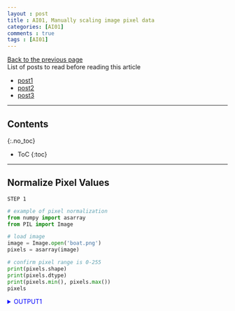 ```yaml
---
layout : post
title : AI01, Manually scaling image pixel data
categories: [AI01]
comments : true
tags : [AI01]
---
```

[Back to the previous page](https://userdyk-github.github.io/Study.html) <br>
List of posts to read before reading this article
- <a href='https://userdyk-github.github.io/'>post1</a>
- <a href='https://userdyk-github.github.io/'>post2</a>
- <a href='https://userdyk-github.github.io/'>post3</a>

---

## Contents
{:.no_toc}

* ToC
{:toc}

<hr class="division1">


## **Normalize Pixel Values**

`STEP 1`
```python
# example of pixel normalization
from numpy import asarray
from PIL import Image

# load image
image = Image.open('boat.png')
pixels = asarray(image)

# confirm pixel range is 0-255
print(pixels.shape)
print(pixels.dtype)
print(pixels.min(), pixels.max())
pixels
```
<details markdown="1">
<summary class='jb-small' style="color:blue">OUTPUT1</summary>
<hr class='division3'>
<p>
    (856, 1280, 4)<br>
    uint8<br>
    0 255
</p>
```
array([[[221, 223, 226, 255],
        [210, 212, 215, 255],
        [191, 192, 195, 255],
        ...,
        [191, 192, 195, 255],
        [210, 212, 215, 255],
        [221, 223, 226, 255]],

       [[213, 215, 217, 255],
        [190, 192, 194, 255],
        [206, 207, 208, 255],
        ...,
        [206, 207, 208, 255],
        [190, 192, 194, 255],
        [213, 215, 217, 255]],

       [[199, 201, 204, 255],
        [196, 198, 199, 255],
        [236, 234, 236, 255],
        ...,
        [236, 234, 236, 255],
        [196, 198, 199, 255],
        [199, 201, 204, 255]],

       ...,

       [[193, 193, 193, 255],
        [180, 180, 180, 255],
        [151, 152, 152, 255],
        ...,
        [154, 154, 155, 255],
        [180, 180, 180, 255],
        [193, 193, 193, 255]],

       [[197, 197, 197, 255],
        [192, 192, 192, 255],
        [179, 179, 179, 255],
        ...,
        [179, 179, 179, 255],
        [192, 192, 192, 255],
        [197, 197, 197, 255]],

       [[198, 198, 198, 255],
        [196, 196, 196, 255],
        [192, 192, 192, 255],
        ...,
        [192, 192, 192, 255],
        [196, 196, 196, 255],
        [198, 198, 198, 255]]], dtype=uint8)
```
<hr class='division3'>
</details>

<br>

`STEP 2`
```python
# convert from integers to floats
pixels = pixels.astype('float32')

# normalize to the range 0-1
pixels /= 255.0

# confirm the normalization
print(pixels.min(), pixels.max())

pixels
```
<details markdown="1">
<summary class='jb-small' style="color:blue">OUTPUT2</summary>
<hr class='division3'>
<p>
    0.0 0.003921569
</p>
```
array([[[0.00339869, 0.00342945, 0.00347559, 0.00392157],
        [0.00322953, 0.00326028, 0.00330642, 0.00392157],
        [0.00293733, 0.00295271, 0.00299885, 0.00392157],
        ...,
        [0.00293733, 0.00295271, 0.00299885, 0.00392157],
        [0.00322953, 0.00326028, 0.00330642, 0.00392157],
        [0.00339869, 0.00342945, 0.00347559, 0.00392157]],

       [[0.00327566, 0.00330642, 0.00333718, 0.00392157],
        [0.00292195, 0.00295271, 0.00298347, 0.00392157],
        [0.00316801, 0.00318339, 0.00319877, 0.00392157],
        ...,
        [0.00316801, 0.00318339, 0.00319877, 0.00392157],
        [0.00292195, 0.00295271, 0.00298347, 0.00392157],
        [0.00327566, 0.00330642, 0.00333718, 0.00392157]],

       [[0.00306036, 0.00309112, 0.00313725, 0.00392157],
        [0.00301423, 0.00304498, 0.00306036, 0.00392157],
        [0.00362937, 0.00359862, 0.00362937, 0.00392157],
        ...,
        [0.00362937, 0.00359862, 0.00362937, 0.00392157],
        [0.00301423, 0.00304498, 0.00306036, 0.00392157],
        [0.00306036, 0.00309112, 0.00313725, 0.00392157]],

       ...,

       [[0.00296809, 0.00296809, 0.00296809, 0.00392157],
        [0.00276817, 0.00276817, 0.00276817, 0.00392157],
        [0.00232218, 0.00233756, 0.00233756, 0.00392157],
        ...,
        [0.00236832, 0.00236832, 0.0023837 , 0.00392157],
        [0.00276817, 0.00276817, 0.00276817, 0.00392157],
        [0.00296809, 0.00296809, 0.00296809, 0.00392157]],

       [[0.0030296 , 0.0030296 , 0.0030296 , 0.00392157],
        [0.00295271, 0.00295271, 0.00295271, 0.00392157],
        [0.00275279, 0.00275279, 0.00275279, 0.00392157],
        ...,
        [0.00275279, 0.00275279, 0.00275279, 0.00392157],
        [0.00295271, 0.00295271, 0.00295271, 0.00392157],
        [0.0030296 , 0.0030296 , 0.0030296 , 0.00392157]],

       [[0.00304498, 0.00304498, 0.00304498, 0.00392157],
        [0.00301423, 0.00301423, 0.00301423, 0.00392157],
        [0.00295271, 0.00295271, 0.00295271, 0.00392157],
        ...,
        [0.00295271, 0.00295271, 0.00295271, 0.00392157],
        [0.00301423, 0.00301423, 0.00301423, 0.00392157],
        [0.00304498, 0.00304498, 0.00304498, 0.00392157]]], dtype=float32)
```
<hr class='division3'>
</details>


<br><br><br>

<hr class="division2">


## **Center Pixel Values**

- <strong>Global Centering</strong>: Calculating and subtracting the mean pixel value <strong>across color channels</strong>. [mean:O, std:X]
- <strong>Local Centering</strong>: Calculating and subtracting the mean pixel value <strong>per color channel</strong>. [mean:O, std:O]

<br><br><br>


### ***Global Centering***

`STEP1`
```python
# example of global centering (subtract mean)
from numpy import asarray
from PIL import Image

# load image
image = Image.open('boat.png')
pixels = asarray(image)
pixels
```
<details markdown="1">
<summary class='jb-small' style="color:blue">OUTPUT</summary>
<hr class='division3'>
```
array([[[221, 223, 226, 255],
        [210, 212, 215, 255],
        [191, 192, 195, 255],
        ...,
        [191, 192, 195, 255],
        [210, 212, 215, 255],
        [221, 223, 226, 255]],

       [[213, 215, 217, 255],
        [190, 192, 194, 255],
        [206, 207, 208, 255],
        ...,
        [206, 207, 208, 255],
        [190, 192, 194, 255],
        [213, 215, 217, 255]],

       [[199, 201, 204, 255],
        [196, 198, 199, 255],
        [236, 234, 236, 255],
        ...,
        [236, 234, 236, 255],
        [196, 198, 199, 255],
        [199, 201, 204, 255]],

       ...,

       [[193, 193, 193, 255],
        [180, 180, 180, 255],
        [151, 152, 152, 255],
        ...,
        [154, 154, 155, 255],
        [180, 180, 180, 255],
        [193, 193, 193, 255]],

       [[197, 197, 197, 255],
        [192, 192, 192, 255],
        [179, 179, 179, 255],
        ...,
        [179, 179, 179, 255],
        [192, 192, 192, 255],
        [197, 197, 197, 255]],

       [[198, 198, 198, 255],
        [196, 196, 196, 255],
        [192, 192, 192, 255],
        ...,
        [192, 192, 192, 255],
        [196, 196, 196, 255],
        [198, 198, 198, 255]]], dtype=uint8)
```
<hr class='division3'>
</details>

<br>

`STEP2`
```python
# convert from integers to floats
pixels = pixels.astype('float32')
print(pixels.shape)

# calculate global mean across color channels
mean = pixels.mean()
print('Mean: %.3f'% mean)
print('Min: %.3f, Max: %.3f'% (pixels.min(), pixels.max()))

# global centering of pixels
pixels -= mean

# confirm it had the desired effect
mean = pixels.mean()
print('Mean: %.3f'% mean)
print('Min: %.3f, Max: %.3f'% (pixels.min(), pixels.max()))
pixels
```
<details markdown="1">
<summary class='jb-small' style="color:blue">OUTPUT</summary>
<hr class='division3'>
<p>
(856, 1280, 4)<br>
Mean: 184.501<br>
Min: 0.000, Max: 255.000<br>
Mean: -0.000<br>
Min: -184.501, Max: 70.499
</p>
```
array([[[ 36.49881,  38.49881,  41.49881,  70.49881],
        [ 25.49881,  27.49881,  30.49881,  70.49881],
        [  6.49881,   7.49881,  10.49881,  70.49881],
        ...,
        [  6.49881,   7.49881,  10.49881,  70.49881],
        [ 25.49881,  27.49881,  30.49881,  70.49881],
        [ 36.49881,  38.49881,  41.49881,  70.49881]],

       [[ 28.49881,  30.49881,  32.49881,  70.49881],
        [  5.49881,   7.49881,   9.49881,  70.49881],
        [ 21.49881,  22.49881,  23.49881,  70.49881],
        ...,
        [ 21.49881,  22.49881,  23.49881,  70.49881],
        [  5.49881,   7.49881,   9.49881,  70.49881],
        [ 28.49881,  30.49881,  32.49881,  70.49881]],

       [[ 14.49881,  16.49881,  19.49881,  70.49881],
        [ 11.49881,  13.49881,  14.49881,  70.49881],
        [ 51.49881,  49.49881,  51.49881,  70.49881],
        ...,
        [ 51.49881,  49.49881,  51.49881,  70.49881],
        [ 11.49881,  13.49881,  14.49881,  70.49881],
        [ 14.49881,  16.49881,  19.49881,  70.49881]],

       ...,

       [[  8.49881,   8.49881,   8.49881,  70.49881],
        [ -4.50119,  -4.50119,  -4.50119,  70.49881],
        [-33.50119, -32.50119, -32.50119,  70.49881],
        ...,
        [-30.50119, -30.50119, -29.50119,  70.49881],
        [ -4.50119,  -4.50119,  -4.50119,  70.49881],
        [  8.49881,   8.49881,   8.49881,  70.49881]],

       [[ 12.49881,  12.49881,  12.49881,  70.49881],
        [  7.49881,   7.49881,   7.49881,  70.49881],
        [ -5.50119,  -5.50119,  -5.50119,  70.49881],
        ...,
        [ -5.50119,  -5.50119,  -5.50119,  70.49881],
        [  7.49881,   7.49881,   7.49881,  70.49881],
        [ 12.49881,  12.49881,  12.49881,  70.49881]],

       [[ 13.49881,  13.49881,  13.49881,  70.49881],
        [ 11.49881,  11.49881,  11.49881,  70.49881],
        [  7.49881,   7.49881,   7.49881,  70.49881],
        ...,
        [  7.49881,   7.49881,   7.49881,  70.49881],
        [ 11.49881,  11.49881,  11.49881,  70.49881],
        [ 13.49881,  13.49881,  13.49881,  70.49881]]], dtype=float32)
```
<hr class='division3'>
</details>

<br><br><br>

---

### ***Local Centering***

`STEP1`
```python
# example of per-channel centering (subtract mean)
from numpy import asarray
from PIL import Image

# load image
image = Image.open('boat.png')
pixels = asarray(image)
print(pixels.shape)

# convert from integers to floats
pixels = pixels.astype('float32')
pixels
```
<details markdown="1">
<summary class='jb-small' style="color:blue">OUTPUT</summary>
<hr class='division3'>
<p>
    (856, 1280, 4)
</p>
```
array([[[221., 223., 226., 255.],
        [210., 212., 215., 255.],
        [191., 192., 195., 255.],
        ...,
        [191., 192., 195., 255.],
        [210., 212., 215., 255.],
        [221., 223., 226., 255.]],

       [[213., 215., 217., 255.],
        [190., 192., 194., 255.],
        [206., 207., 208., 255.],
        ...,
        [206., 207., 208., 255.],
        [190., 192., 194., 255.],
        [213., 215., 217., 255.]],

       [[199., 201., 204., 255.],
        [196., 198., 199., 255.],
        [236., 234., 236., 255.],
        ...,
        [236., 234., 236., 255.],
        [196., 198., 199., 255.],
        [199., 201., 204., 255.]],

       ...,

       [[193., 193., 193., 255.],
        [180., 180., 180., 255.],
        [151., 152., 152., 255.],
        ...,
        [154., 154., 155., 255.],
        [180., 180., 180., 255.],
        [193., 193., 193., 255.]],

       [[197., 197., 197., 255.],
        [192., 192., 192., 255.],
        [179., 179., 179., 255.],
        ...,
        [179., 179., 179., 255.],
        [192., 192., 192., 255.],
        [197., 197., 197., 255.]],

       [[198., 198., 198., 255.],
        [196., 196., 196., 255.],
        [192., 192., 192., 255.],
        ...,
        [192., 192., 192., 255.],
        [196., 196., 196., 255.],
        [198., 198., 198., 255.]]], dtype=float32)
```
<hr class='division3'>
</details>

<br>

`STEP2`
```python
# calculate per-channel means and standard deviations
means = pixels.mean(axis=(0,1), dtype='float64')
print('Means: %s' % means)
print('Mins: %s, Maxs: %s' % (pixels.min(axis=(0,1)), pixels.max(axis=(0,1))))

# per-channel centering of pixels
pixels -= means

# confirm it had the desired effect
means = pixels.mean(axis=(0,1), dtype='float64')
print('Means: %s' % means)
print('Mins: %s, Maxs: %s' % (pixels.min(axis=(0,1)), pixels.max(axis=(0,1))))
pixels
```
<details markdown="1">
<summary class='jb-small' style="color:blue">OUTPUT</summary>
<hr class='division3'>
<p>
    Means: [158.43480487 159.58662109 164.9829202  255.        ]<br>
    Mins: [  0.   0.   0. 255.], Maxs: [255. 255. 255. 255.]<br>
    Means: [-3.06365524e-07 -1.24562507e-06  4.88580506e-07  0.00000000e+00]<br>
    Mins: [-158.4348  -159.58662 -164.98293    0.     ], Maxs: [96.56519  95.413376 90.01708   0.      ]<br>
</p>
```
array([[[ 62.565197 ,  63.41338  ,  61.01708  ,   0.       ],
        [ 51.565197 ,  52.41338  ,  50.01708  ,   0.       ],
        [ 32.565197 ,  32.41338  ,  30.01708  ,   0.       ],
        ...,
        [ 32.565197 ,  32.41338  ,  30.01708  ,   0.       ],
        [ 51.565197 ,  52.41338  ,  50.01708  ,   0.       ],
        [ 62.565197 ,  63.41338  ,  61.01708  ,   0.       ]],

       [[ 54.565197 ,  55.41338  ,  52.01708  ,   0.       ],
        [ 31.565195 ,  32.41338  ,  29.01708  ,   0.       ],
        [ 47.565197 ,  47.41338  ,  43.01708  ,   0.       ],
        ...,
        [ 47.565197 ,  47.41338  ,  43.01708  ,   0.       ],
        [ 31.565195 ,  32.41338  ,  29.01708  ,   0.       ],
        [ 54.565197 ,  55.41338  ,  52.01708  ,   0.       ]],

       [[ 40.565197 ,  41.41338  ,  39.01708  ,   0.       ],
        [ 37.565197 ,  38.41338  ,  34.01708  ,   0.       ],
        [ 77.56519  ,  74.413376 ,  71.01708  ,   0.       ],
        ...,
        [ 77.56519  ,  74.413376 ,  71.01708  ,   0.       ],
        [ 37.565197 ,  38.41338  ,  34.01708  ,   0.       ],
        [ 40.565197 ,  41.41338  ,  39.01708  ,   0.       ]],

       ...,

       [[ 34.565197 ,  33.41338  ,  28.01708  ,   0.       ],
        [ 21.565195 ,  20.41338  ,  15.017079 ,   0.       ],
        [ -7.434805 ,  -7.5866213, -12.982921 ,   0.       ],
        ...,
        [ -4.434805 ,  -5.5866213,  -9.982921 ,   0.       ],
        [ 21.565195 ,  20.41338  ,  15.017079 ,   0.       ],
        [ 34.565197 ,  33.41338  ,  28.01708  ,   0.       ]],

       [[ 38.565197 ,  37.41338  ,  32.01708  ,   0.       ],
        [ 33.565197 ,  32.41338  ,  27.01708  ,   0.       ],
        [ 20.565195 ,  19.41338  ,  14.017079 ,   0.       ],
        ...,
        [ 20.565195 ,  19.41338  ,  14.017079 ,   0.       ],
        [ 33.565197 ,  32.41338  ,  27.01708  ,   0.       ],
        [ 38.565197 ,  37.41338  ,  32.01708  ,   0.       ]],

       [[ 39.565197 ,  38.41338  ,  33.01708  ,   0.       ],
        [ 37.565197 ,  36.41338  ,  31.01708  ,   0.       ],
        [ 33.565197 ,  32.41338  ,  27.01708  ,   0.       ],
        ...,
        [ 33.565197 ,  32.41338  ,  27.01708  ,   0.       ],
        [ 37.565197 ,  36.41338  ,  31.01708  ,   0.       ],
        [ 39.565197 ,  38.41338  ,  33.01708  ,   0.       ]]],
      dtype=float32)
```
<hr class='division3'>
</details>

<br><br><br>
`SUPPLEMENT1`
```python
import numpy as np
a = np.array([[1, 2], 
              [3, 4]])

print(a.shape)
print(np.mean(a))          # (1+2+3+4)/4 = 2.5
print(np.mean(a, axis=0))  # (1+3)/2 = 2, (2+4)/2 = 3
print(np.mean(a, axis=1))  # (1+2)/2 = 2.5, (3+4)/2 = 3.5
```
<details markdown="1">
<summary class='jb-small' style="color:blue">OUTPUT</summary>
<hr class='division3'>
<p>
    (2, 2)<br>
    2.5 <br>
    [2. 3.] <br>
    [1.5 3.5] 
</p>
<hr class='division3'>
</details>

<br>
`SUPPLEMENT2`
```python
import numpy as np
a = np.array([[[1, 2], 
               [3, 4]],
              
               [[5,6],
                [7,8]]])

print(a.shape)

print(np.mean(a),'\n\n')                # (1+2+3+4+5+6+7+8)/8



print(np.mean(a, axis=0))               # (1+5)/2 = 3, (2+6)/2 = 4
                                        # (3+7)/2 = 5, (4+8)/2 = 6
print(np.mean(a, axis=(0,1)))           # ([1+5]/2 + [3+7]/2)/2 = 4
                                        # ([2+6]/2 + [4+8]/2)/2 = 5
print(np.mean(a, axis=(0,2)),'\n\n')    # ([1+5]/2 + [2+6]/2)/2 = 3.5
                                        # ([3+7]/2 + [4+8]/2)/2 = 5.5



print(np.mean(a, axis=1))               # (1+3)/2 = 2, (2+4)/2 = 3
                                        # (5+7)/2 = 6, (6+8)/2 = 7
print(np.mean(a, axis=(1,0)))           # ([1+3]/2 + [5+7]/2)/2 = 4
                                        # ([2+4]/2 + [6+8]/2)/2 = 5
print(np.mean(a, axis=(1,2)),'\n\n')    # ([1+3]/2 + [2+4]/2)/2 = 2.5
                                        # ([5+7]/2 + [6+8]/2)/2 = 6.5



print(np.mean(a, axis=2))               # (1+2)/2 = 1.5, (3+4)/2 = 3.5
                                        # (5+6)/2 = 5.5, (7+8)/2 = 7.5
print(np.mean(a, axis=(2,0)))           # ([1+2]/2 + [5+6]/2)/2 = 3.5
                                        # ([3+4]/2 + [7+8]/2)/2 = 5.5
print(np.mean(a, axis=(2,1)),'\n\n')    # ([1+2]/2 + [3+4]/2)/2 = 2.5
                                        # ([5+6]/2 + [7+8]/2)/2 = 6.5
```
<details markdown="1">
<summary class='jb-small' style="color:blue">OUTPUT</summary>
<hr class='division3'>
<p>
    (2, 2, 2)<br>
    4.5 <br><br>


    [[3. 4.]<br>
     [5. 6.]]<br>
    [4. 5.]<br>
    [3.5 5.5] <br><br>


    [[2. 3.]<br>
     [6. 7.]]<br>
    [4. 5.]<br>
    [2.5 6.5] <br><br>


    [[1.5 3.5]<br>
     [5.5 7.5]]<br>
    [3.5 5.5]<br>
    [2.5 6.5] <br><br>

</p>
<hr class='division3'>
</details>


<br><br><br>


<hr class="division2">

## **Standardize Pixel Values**

***For consistency of the input data***, it may make more sense to standardize images per-channel using statistics calculated per minibatch or across the training dataset, if possible.
<br><br><br>


### ***Global Standardization***

```python
# example of global pixel standardization
from numpy import asarray
from PIL import Image

# load image
image = Image.open('boat.png')
pixels = asarray(image)

# convert from integers to floats
pixels = pixels.astype('float32')

# calculate global mean and standard deviation
mean, std = pixels.mean(), pixels.std()
print('Mean: %.3f, Standard Deviation: %.3f' % (mean, std))

# global standardization of pixels
pixels = (pixels - mean) / std

# confirm it had the desired effect
mean, std = pixels.mean(), pixels.std()
print('Mean: %.3f, Standard Deviation: %.3f' % (mean, std))
```
<details markdown="1">
<summary class='jb-small' style="color:blue">OUTPUT</summary>
<hr class='division3'>
<p>
    Mean: 184.501, Standard Deviation: 73.418<br>
    Mean: -0.000, Standard Deviation: 1.000
</p>
<hr class='division3'>
</details>

<br><br><br>

---

### ***Positive Global Standardization***

```python
# example of global pixel standardization shifted to positive domain
from numpy import asarray
from numpy import clip
from PIL import Image

# load image
image = Image.open('boat.png')
pixels = asarray(image)

# convert from integers to floats
pixels = pixels.astype('float32')

# calculate global mean and standard deviation
mean, std = pixels.mean(), pixels.std()
print('Mean: %.3f, Standard Deviation: %.3f' % (mean, std))

# global standardization of pixels
pixels = (pixels - mean) / std

# clip pixel values to [-1,1]
pixels = clip(pixels, -1.0, 1.0)

# shift from [-1,1] to [0,1] with 0.5 mean
pixels = (pixels + 1.0) / 2.0

# confirm it had the desired effect
mean, std = pixels.mean(), pixels.std()
print('Mean: %.3f, Standard Deviation: %.3f' % (mean, std))
print('Min: %.3f, Max: %.3f' % (pixels.min(), pixels.max()))
```
<details markdown="1">
<summary class='jb-small' style="color:blue">OUTPUT</summary>
<hr class='division3'>
```
Mean: 184.501, Standard Deviation: 73.418
[[[ 0.4971365   0.52437776  0.5652396   0.9602377 ]
  [ 0.34730968  0.3745509   0.41541278  0.9602377 ]
  [ 0.08851784  0.10213846  0.14300032  0.9602377 ]
  ...
  [ 0.08851784  0.10213846  0.14300032  0.9602377 ]
  [ 0.34730968  0.3745509   0.41541278  0.9602377 ]
  [ 0.4971365   0.52437776  0.5652396   0.9602377 ]]

 [[ 0.38817152  0.41541278  0.442654    0.9602377 ]
  [ 0.07489721  0.10213846  0.1293797   0.9602377 ]
  [ 0.29282716  0.3064478   0.32006842  0.9602377 ]
  ...
  [ 0.29282716  0.3064478   0.32006842  0.9602377 ]
  [ 0.07489721  0.10213846  0.1293797   0.9602377 ]
  [ 0.38817152  0.41541278  0.442654    0.9602377 ]]

 [[ 0.19748281  0.22472405  0.26558593  0.9602377 ]
  [ 0.15662095  0.1838622   0.19748281  0.9602377 ]
  [ 0.7014459   0.6742046   0.7014459   0.9602377 ]
  ...
  [ 0.7014459   0.6742046   0.7014459   0.9602377 ]
  [ 0.15662095  0.1838622   0.19748281  0.9602377 ]
  [ 0.19748281  0.22472405  0.26558593  0.9602377 ]]

 ...

 [[ 0.11575908  0.11575908  0.11575908  0.9602377 ]
  [-0.06130901 -0.06130901 -0.06130901  0.9602377 ]
  [-0.45630705 -0.44268644 -0.44268644  0.9602377 ]
  ...
  [-0.4154452  -0.4154452  -0.40182456  0.9602377 ]
  [-0.06130901 -0.06130901 -0.06130901  0.9602377 ]
  [ 0.11575908  0.11575908  0.11575908  0.9602377 ]]

 [[ 0.17024156  0.17024156  0.17024156  0.9602377 ]
  [ 0.10213846  0.10213846  0.10213846  0.9602377 ]
  [-0.07492963 -0.07492963 -0.07492963  0.9602377 ]
  ...
  [-0.07492963 -0.07492963 -0.07492963  0.9602377 ]
  [ 0.10213846  0.10213846  0.10213846  0.9602377 ]
  [ 0.17024156  0.17024156  0.17024156  0.9602377 ]]

 [[ 0.1838622   0.1838622   0.1838622   0.9602377 ]
  [ 0.15662095  0.15662095  0.15662095  0.9602377 ]
  [ 0.10213846  0.10213846  0.10213846  0.9602377 ]
  ...
  [ 0.10213846  0.10213846  0.10213846  0.9602377 ]
  [ 0.15662095  0.15662095  0.15662095  0.9602377 ]
  [ 0.1838622   0.1838622   0.1838622   0.9602377 ]]]
Mean: 0.563, Standard Deviation: 0.396
Min: 0.000, Max: 0.980
```
<hr class='division3'>
</details>

<br><br><br>

`SUPPLEMENT`
```python
import numpy as np
clip(np.array([1,2,3,4,5]),2,4)
```
<details markdown="1">
<summary class='jb-small' style="color:blue">OUTPUT</summary>
<hr class='division3'>
<p>array([2, 2, 3, 4, 4])</p>
<hr class='division3'>
</details>

<br><br><br>

---

### ***Local Standardization***

```python
# example of per-channel pixel standardization
from numpy import asarray
from PIL import Image

# load image
image = Image.open('boat.png')
pixels = asarray(image)

# convert from integers to floats
pixels = pixels.astype('float32')

# calculate per-channel means and standard deviations
means = pixels.mean(axis=(0,1), dtype='float64')
stds = pixels.std(axis=(0,1), dtype='float64')
print('Means: %s, Stds: %s' % (means, stds))

# per-channel standardization of pixels
pixels = (pixels - means) / stds

# confirm it had the desired effect
means = pixels.mean(axis=(0,1), dtype='float64')
stds = pixels.std(axis=(0,1), dtype='float64')
print('Means: %s, Stds: %s' % (means, stds))
```
<details markdown="1">
<summary class='jb-small' style="color:blue">OUTPUT</summary>
<hr class='division3'>
<p>
    Means: [158.43480487 159.58662109 164.9829202  255.        ], Stds: [70.63586854 70.73750037 70.1171148   0.        ]<br>
    Means: [-3.98300453e-13 -1.93157989e-13  3.25967320e-13             nan], Stds: [ 1.  1.  1. nan]
</p>
<hr class='division3'>
</details>

<br><br><br>

<hr class="division1">

List of posts followed by this article
- [post1](https://userdyk-github.github.io/)
- <a href='https://userdyk-github.github.io/'>post2</a>
- <a href='https://userdyk-github.github.io/'>post3</a>

---

Reference
- [post1](https://userdyk-github.github.io/)
- <a href='https://userdyk-github.github.io/'>post2</a>
- <a href='https://userdyk-github.github.io/'>post3</a>

---

<details markdown="1">
<summary class='jb-small' style="color:blue">OUTPUT</summary>
<hr class='division3'>
<hr class='division3'>
</details>
